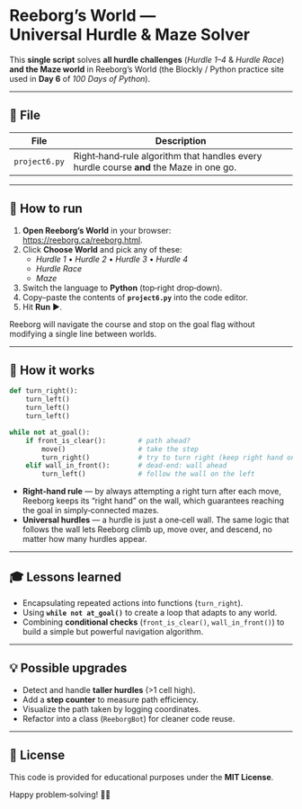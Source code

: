 # Reeborg’s World — Universal Hurdle & Maze Solver

This **single script** solves **all hurdle challenges** (_Hurdle 1–4_ & _Hurdle Race_) **and the Maze world** in Reeborg’s World (the Blockly / Python practice site used in **Day 6** of _100 Days of Python_).

---

## 📂 File

| File        | Description                                        |
|-------------|----------------------------------------------------|
| `project6.py` | Right‑hand‑rule algorithm that handles every hurdle course **and** the Maze in one go. |

---

## 🚀 How to run

1. **Open Reeborg’s World** in your browser: <https://reeborg.ca/reeborg.html>.
2. Click **Choose World** and pick any of these:  
   * _Hurdle 1_ • _Hurdle 2_ • _Hurdle 3_ • _Hurdle 4_  
   * _Hurdle Race_  
   * _Maze_
3. Switch the language to **Python** (top‑right drop‑down).
4. Copy–paste the contents of **`project6.py`** into the code editor.
5. Hit **Run** ▶️.

Reeborg will navigate the course and stop on the goal flag without modifying a single line between worlds.

---

## 🧠  How it works

```python
def turn_right():
    turn_left()
    turn_left()
    turn_left()

while not at_goal():
    if front_is_clear():        # path ahead?
        move()                  # take the step
        turn_right()            # try to turn right (keep right hand on wall)
    elif wall_in_front():       # dead‑end: wall ahead
        turn_left()             # follow the wall on the left
```

* **Right‑hand rule** — by always attempting a right turn after each move, Reeborg keeps its “right hand” on the wall, which guarantees reaching the goal in simply‑connected mazes.
* **Universal hurdles** — a hurdle is just a one‑cell wall. The same logic that follows the wall lets Reeborg climb up, move over, and descend, no matter how many hurdles appear.

---

## 🎓  Lessons learned

* Encapsulating repeated actions into functions (`turn_right`).
* Using **`while not at_goal()`** to create a loop that adapts to any world.
* Combining **conditional checks** (`front_is_clear()`, `wall_in_front()`) to build a simple but powerful navigation algorithm.

---

## 💡  Possible upgrades

* Detect and handle **taller hurdles** (>1 cell high).
* Add a **step counter** to measure path efficiency.
* Visualize the path taken by logging coordinates.
* Refactor into a class (`ReeborgBot`) for cleaner code reuse.

---

## 📝 License

This code is provided for educational purposes under the **MIT License**.

Happy problem‑solving! 🤖✨

